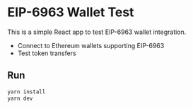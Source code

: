 # EIP-6963 Wallet Test

This is a simple React app to test EIP-6963 wallet integration.

- Connect to Ethereum wallets supporting EIP-6963
- Test token transfers

## Run

```bash
yarn install
yarn dev
```
